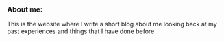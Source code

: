 ### About me:

This is the website where I write a short blog about me looking back at my past experiences and things that I have done before.